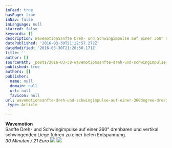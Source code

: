 ```yaml
---
inFeed: true
hasPage: true
inNav: false
inLanguage: null
starred: false
keywords: []
description: WavemotionSanfte Dreh- und Schwingimpulse auf einer 360° drehbaren und vertikal schwingenden Liege führen zu einer tiefen Entspannung.30 Minuten / 21 Euro
datePublished: '2016-03-30T21:22:57.272Z'
dateModified: '2016-03-30T21:20:50.171Z'
title: ''
author: []
sourcePath: _posts/2016-03-30-wavemotionsanfte-dreh-und-schwingimpulse-auf-einer-360degree-dre.md
published: true
authors: []
publisher:
  name: null
  domain: null
  url: null
  favicon: null
url: wavemotionsanfte-dreh-und-schwingimpulse-auf-einer-360degree-dre/index.html
_type: Article

---
```

**Wavemotion**  
Sanfte Dreh- und Schwingimpulse auf einer 360° drehbaren und vertikal schwingenden Liege führen zu einer tiefen Entspannung.  
_30 Minuten / 21 Euro_
![](https://the-grid-user-content.s3-us-west-2.amazonaws.com/ff6bb2e7-dd1c-473f-8de6-a56caa307601.png)
![](https://the-grid-user-content.s3-us-west-2.amazonaws.com/12f04a79-5c4a-43fd-b25a-b255634a5390.jpg)